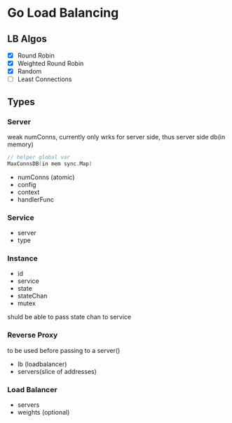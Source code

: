 # Go Load Balancing

## LB Algos

- [x] Round Robin
- [x] Weighted Round Robin
- [x] Random
- [ ] Least Connections

## Types

### Server

weak numConns, currently only wrks for server side, thus server side db(in memory)

```go
// helper global var
MaxConnsDB(in mem sync.Map)
```

- numConns (atomic)
- config
- context
- handlerFunc

### Service

- server
- type

### Instance

- id
- service
- state
- stateChan
- mutex

shuld be able to pass state chan to service

### Reverse Proxy

to be used before passing to a server()

- lb (loadbalancer)
- servers(slice of addresses)

### Load Balancer

- servers
- weights (optional)
